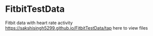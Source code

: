 # FitbitTestData
Fitbit data with heart rate activity
https://sakshisingh5299.github.io/FitbitTestData/tap here to view files
